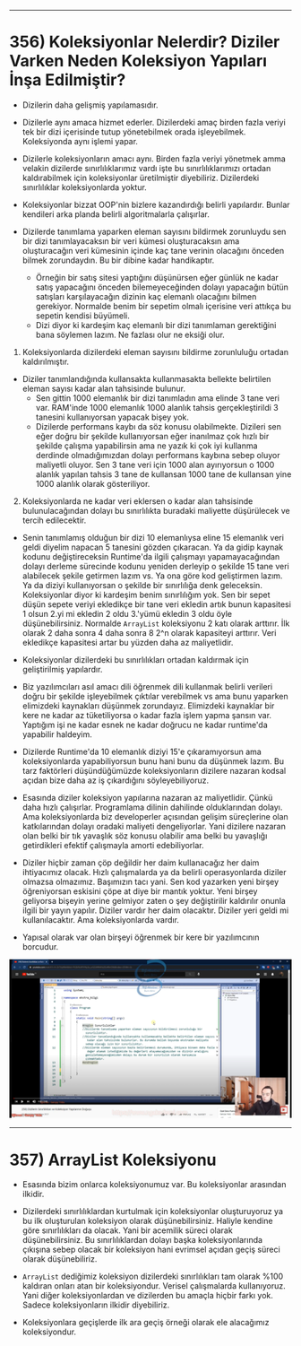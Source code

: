 ***
# 356) Koleksiyonlar Nelerdir? Diziler Varken Neden Koleksiyon Yapıları İnşa Edilmiştir?
- Dizilerin daha gelişmiş yapılamasıdır.

- Dizilerle aynı amaca hizmet ederler. Dizilerdeki amaç birden fazla veriyi tek bir dizi içerisinde tutup yönetebilmek orada işleyebilmek. Koleksiyonda aynı işlemi yapar.

- Dizilerle koleksiyonların amacı aynı. Birden fazla veriyi yönetmek amma velakin dizilerde sınırlılıklarımız vardı işte bu sınırlılıklarımızı ortadan kaldırabilmek için koleksiyonlar üretilmiştir diyebiliriz. Dizilerdeki sınırlılıklar koleksiyonlarda yoktur.

- Koleksiyonlar bizzat OOP'nin bizlere kazandırdığı belirli yapılardır. Bunlar kendileri arka planda belirli algoritmalarla çalışırlar.

- Dizilerde tanımlama yaparken eleman sayısını bildirmek zorunluydu sen bir dizi tanımlayacaksın bir veri kümesi oluşturacaksın ama oluşturacağın veri kümesinin içinde kaç tane verinin olacağını önceden bilmek zorundaydın. Bu bir dibine kadar handikaptır.
    * Örneğin bir satış sitesi yaptığını düşünürsen eğer günlük ne kadar satış yapacağını önceden bilemeyeceğinden dolayı yapacağın bütün satışları karşılayacağın dizinin kaç elemanlı olacağını bilmen gerekiyor. Normalde benim bir sepetim olmalı içerisine veri attıkça bu sepetin kendisi büyümeli. 
    * Dizi diyor ki kardeşim kaç elemanlı bir dizi tanımlaman gerektiğini bana söylemen lazım. Ne fazlası olur ne eksiği olur.

1. Koleksiyonlarda dizilerdeki eleman sayısını bildirme zorunluluğu ortadan kaldırılmıştır.

- Diziler tanımlandığında kullansakta kullanmasakta bellekte belirtilen eleman sayısı kadar alan tahsisinde bulunur.
    * Sen gittin 1000 elemanlık bir dizi tanımladın ama elinde 3 tane veri var. RAM'inde 1000 elemanlık 1000 alanlık tahsis gerçekleştirildi 3 tanesini kullanıyorsan yapacak bişey yok. 
    * Dizilerde performans kaybı da söz konusu olabilmekte. Dizileri sen eğer doğru bir şekilde kullanıyorsan eğer inanılmaz çok hızlı bir şekilde çalışma yapabilirsin ama ne yazık ki çok iyi kullanma derdinde olmadığımızdan dolayı performans kaybına sebep oluyor maliyetli oluyor. Sen 3 tane veri için 1000 alan ayırıyorsun o 1000 alanlık yapılan tahsis 3 tane de kullansan 1000 tane de kullansan yine 1000 alanlık olarak gösteriliyor.

2. Koleksiyonlarda ne kadar veri eklersen o kadar alan tahsisinde bulunulacağından dolayı bu sınırlılıkta buradaki maliyette düşürülecek ve tercih edilecektir.

- Senin tanımlamış olduğun bir dizi 10 elemanlıysa eline 15 elemanlık veri geldi diyelim napacan 5 tanesini gözden çıkaracan. Ya da gidip kaynak kodunu değiştireceksin Runtime'da ilgili çalışmayı yapamayacağından dolayı derleme sürecinde kodunu yeniden derleyip o şekilde 15 tane veri alabilecek şekile getirmen lazım vs. Ya ona göre kod geliştirmen lazım. Ya da diziyi kullanıyorsan o şekilde bir sınırlılığa denk geleceksin. Koleksiyonlar diyor ki kardeşim benim sınırlılığım yok. Sen bir sepet düşün sepete veriyi ekledikçe bir tane veri ekledin artık bunun kapasitesi 1 olsun 2.yi mi ekledin 2 oldu 3.'yümü ekledin 3 oldu öyle düşünebilirsiniz. Normalde `ArrayList` koleksiyonu 2 katı olarak arttırır. İlk olarak 2 daha sonra 4 daha sonra 8 2^n olarak kapasiteyi arttırır. Veri ekledikçe kapasitesi artar bu yüzden daha az maliyetlidir.

- Koleksiyonlar dizilerdeki bu sınırlılıkları ortadan kaldırmak için geliştirilmiş yapılardır.

- Biz yazılımcıları asıl amacı dili öğrenmek dili kullanmak belirli verileri doğru bir şekilde işleyebilmek çıktılar verebilmek vs ama bunu yaparken elimizdeki kaynakları düşünmek zorundayız. Elimizdeki kaynaklar bir kere ne kadar az tüketiliyorsa o kadar fazla işlem yapma şansın var. Yaptığım işi ne kadar esnek ne kadar doğrucu ne kadar runtime'da yapabilir haldeyim. 

- Dizilerde Runtime'da 10 elemanlık diziyi 15'e çıkaramıyorsun ama koleksiyonlarda yapabiliyorsun bunu hani bunu da düşünmek lazım. Bu tarz faktörleri düşündüğümüzde koleksiyonların dizilere nazaran kodsal açıdan bize daha az iş çıkardığını söyleyebiliyoruz. 

- Esasında diziler koleksiyon yapılarına nazaran az maliyetlidir. Çünkü daha hızlı çalışırlar. Programlama dilinin dahilinde olduklarından dolayı. Ama koleksiyonlarda biz developerler açısından gelişim süreçlerine olan katkılarından dolayı oradaki maliyeti dengeliyorlar. Yani dizilere nazaran olan belki bir tık yavaşlık söz konusu olabilir ama belki bu yavaşlığı getirdikleri efektif çalışmayla amorti edebiliyorlar.

- Diziler hiçbir zaman çöp değildir her daim kullanacağız her daim ihtiyacımız olacak. Hızlı çalışmalarda ya da belirli operasyonlarda diziler olmazsa olmazımız. Başımızın tacı yani. Sen kod yazarken yeni birşey öğreniyorsan eskisini çöpe at diye bir mantık yoktur. Yeni birşey geliyorsa bişeyin yerine gelmiyor zaten o şey değiştirilir kaldırılır onunla ilgili bir yayın yapılır. Diziler vardır her daim olacaktır. Diziler yeri geldi mi kullanılacaktır. Ama koleksiyonlarda vardır.

- Yapısal olarak var olan birşeyi öğrenmek bir kere bir yazılımcının borcudur.

<img src="1.png" width="auto">

***
# 357) ArrayList Koleksiyonu
- Esasında bizim onlarca koleksiyonumuz var. Bu koleksiyonlar arasından ilkidir. 

- Dizilerdeki sınırlılıklardan kurtulmak için koleksiyonlar oluşturuyoruz ya bu ilk oluşturulan koleksiyon olarak düşünebilirsiniz. Haliyle kendine göre sınırlılıkları da olacak. Yani bir acemilik süreci olarak düşünebilirsiniz. Bu sınırlılıklardan dolayı başka koleksiyonlarında çıkışına sebep olacak bir koleksiyon hani evrimsel açıdan geçiş süreci olarak düşünebiliriz.

- `ArrayList` dediğimiz koleksiyon dizilerdeki sınırlılıkları tam olarak %100 kaldıran onları atan bir koleksiyondur. Verisel çalışmalarda kullanıyoruz. Yani diğer koleksiyonlardan ve dizilerden bu amaçla hiçbir farkı yok. Sadece koleksiyonların ilkidir diyebiliriz.

- Koleksiyonlara geçişlerde ilk ara geçiş örneği olarak ele alacağımız koleksiyondur.